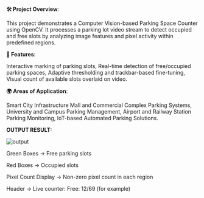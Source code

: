 **🛠️ Project Overview**:

This project demonstrates a Computer Vision-based Parking Space Counter using OpenCV. It processes a parking lot video stream to detect occupied and free slots by analyzing image features and pixel activity within predefined regions.

**🚀 Features**:

Interactive marking of parking slots,
Real-time detection of free/occupied parking spaces,
Adaptive thresholding and trackbar-based fine-tuning,
Visual count of available slots overlaid on video.

**🌍 Areas of Application**:

Smart City Infrastructure
Mall and Commercial Complex Parking Systems,
University and Campus Parking Management,
Airport and Railway Station Parking Monitoring,
IoT-based Automated Parking Solutions.

**OUTPUT RESULT:**

![output](https://github.com/user-attachments/assets/f404098b-0c78-4cc3-9034-6a4a5c248b48)

Green Boxes → Free parking slots

Red Boxes → Occupied slots

Pixel Count Display → Non-zero pixel count in each region

Header → Live counter: Free: 12/69 (for example)

